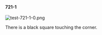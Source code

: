 #### 721-1
![test-721-1-0.png](https://github.com/lil-lab/nlvr/raw/master/nlvr/test/images/2/test-721-1-0.png "test-721-1-0.png")

There is a black square touching the corner.